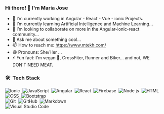 ### Hi there! 👋  I'm Maria Jose

- 🔭 I’m currently working in Angular - React - Vue - ionic Projects.
- 🌱 I’m currently learning Artificial Intelligence and Machine Learning...
- 👯 I’m looking to collaborate on more in the Angular-ionic-react community...
- 💬 Ask me about something cool...
- 📫 How to reach me: https://www.mtekh.com/ 
- 😄 Pronouns: She/Her ...
- ⚡ Fun fact:  I'm vegan 🌱, CrossFiter, Runner and Biker... and not, WE DON'T NEED MEAT. 

### 🛠 &nbsp;Tech Stack
![Ionic](https://img.shields.io/badge/-Ionic-333333?style=for-the-badge&logo=ionic)&nbsp;
![JavaScript](https://img.shields.io/badge/-javascript-333333?style=for-the-badge&logo=javascript)&nbsp;
![Angular](https://img.shields.io/badge/-angular-333333?style=for-the-badge&logo=angular)&nbsp;
![React](https://img.shields.io/badge/-react-333333?style=for-the-badge&logo=react)&nbsp;
![Firebase](https://img.shields.io/badge/-firebase-333333?style=for-the-badge&logo=FIREBASE)&nbsp;
![Node.js](https://img.shields.io/badge/-Node.js-333333?style=for-the-badge&logo=node.js)&nbsp;
![HTML](https://img.shields.io/badge/-HTML-333333?style=for-the-badge&logo=HTML5)&nbsp;
![CSS](https://img.shields.io/badge/-CSS-333333?style=for-the-badge&logoColor=1572B6)&nbsp;
![Bootstrap](https://img.shields.io/badge/-Bootstrap-333333?style=for-the-badge&logo=bootstrap&logoColor=563D7C)\
![Git](https://img.shields.io/badge/-Git-333333?style=for-the-badge&logo=git)&nbsp;
![GitHub](https://img.shields.io/badge/-GitHub-333333?style=for-the-badge&logo=github)&nbsp;
![Markdown](https://img.shields.io/badge/-Markdown-333333?style=for-the-badge&logo=markdown)\
![Visual Studio Code](https://img.shields.io/badge/-Visual%20Studio%20Code-333333?style=for-the-badge&logo=visual-studio-code&logoColor=007ACC)&nbsp;
<!--
**marimendez88/marimendez88** is a ✨ _special_ ✨ repository because its `README.md` (this file) appears on your GitHub profile.
-->
